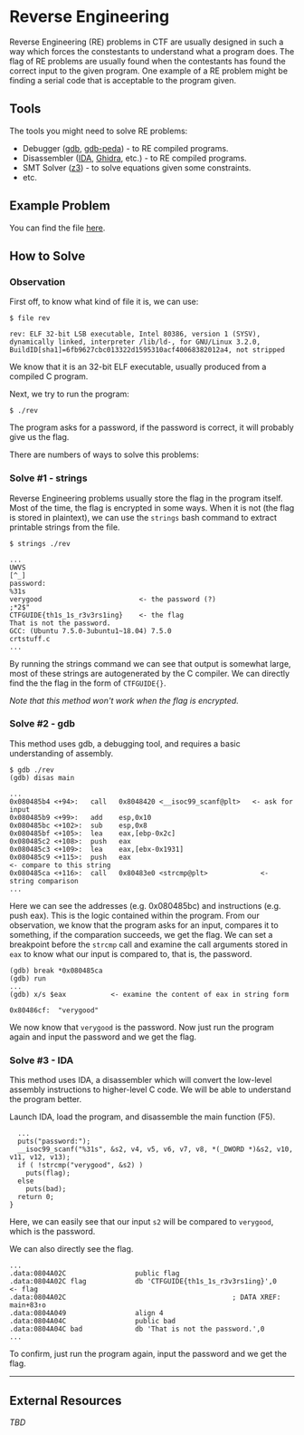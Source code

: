 # Reverse Engineering
Reverse Engineering (RE) problems in CTF are usually designed in such a way which forces the constestants to understand what a program does. The flag of RE problems are usually found when the contestants has found the correct input to the given program. One example of a RE problem might be finding a serial code that is acceptable to the program given.

## Tools
The tools you might need to solve RE problems:
- Debugger ([gdb](http://www.gdbtutorial.com/tutorial/how-install-gdb), [gdb-peda](https://github.com/longld/peda)) - to RE compiled programs.
- Disassembler ([IDA](https://www.hex-rays.com/products/ida/), [Ghidra](https://ghidra-sre.org/), etc.) - to RE compiled programs.
- SMT Solver ([z3](https://github.com/Z3Prover/z3)) - to solve equations given some constraints.
- etc.

## Example Problem
You can find the file [here](./example/rev).

## How to Solve

### Observation

First off, to know what kind of file it is, we can use:
```
$ file rev
```
```
rev: ELF 32-bit LSB executable, Intel 80386, version 1 (SYSV), dynamically linked, interpreter /lib/ld-, for GNU/Linux 3.2.0, BuildID[sha1]=6fb9627cbc013322d1595310acf40068382012a4, not stripped
```

We know that it is an 32-bit ELF executable, usually produced from a compiled C program.

Next, we try to run the program:
```
$ ./rev
```
The program asks for a password, if the password is correct, it will probably give us the flag.

There are numbers of ways to solve this problems:

### Solve #1 - strings

Reverse Engineering problems usually store the flag in the program itself. Most of the time, the flag is encrypted in some ways. When it is not (the flag is stored in plaintext), we can use the `strings` bash command to extract printable strings from the file.
```
$ strings ./rev
```
```
...
UWVS
[^_]
password:
%31s
verygood                        <- the password (?)
;*2$"
CTFGUIDE{th1s_1s_r3v3rs1ing}    <- the flag
That is not the password.
GCC: (Ubuntu 7.5.0-3ubuntu1~18.04) 7.5.0
crtstuff.c
...
```
By running the strings command we can see that output is somewhat large, most of these strings are autogenerated by the C compiler. We can directly find the the flag in the form of `CTFGUIDE{}`.

*Note that this method won't work when the flag is encrypted.*

### Solve #2 - gdb

This method uses gdb, a debugging tool, and requires a basic understanding of assembly.
```
$ gdb ./rev
(gdb) disas main
```
```
...
0x080485b4 <+94>:	call   0x8048420 <__isoc99_scanf@plt>   <- ask for input
0x080485b9 <+99>:	add    esp,0x10
0x080485bc <+102>:	sub    esp,0x8
0x080485bf <+105>:	lea    eax,[ebp-0x2c]
0x080485c2 <+108>:	push   eax
0x080485c3 <+109>:	lea    eax,[ebx-0x1931]
0x080485c9 <+115>:	push   eax 								            <- compare to this string
0x080485ca <+116>:	call   0x80483e0 <strcmp@plt> 			  <- string comparison
...
```
Here we can see the addresses (e.g. 0x080485bc) and instructions (e.g. push eax). This is the logic contained within the program. From our observation, we know that the program asks for an input, compares it to something, if the comparation succeeds, we get the flag. We can set a breakpoint before the `strcmp`	call and examine the call arguments stored in `eax` to know what our input is compared to, that is, the password.
```
(gdb) break *0x080485ca
(gdb) run
...
(gdb) x/s $eax 			 <- examine the content of eax in string form
```
```
0x80486cf:	"verygood"
```
We now know that `verygood` is the password. Now just run the program again and input the password and we get the flag.

### Solve #3 - IDA

This method uses IDA, a disassembler which will convert the low-level assembly instructions to higher-level C code. We will be able to understand the program better.

Launch IDA, load the program, and disassemble the main function (F5).
```
  ...
  puts("password:");
  __isoc99_scanf("%31s", &s2, v4, v5, v6, v7, v8, *(_DWORD *)&s2, v10, v11, v12, v13);
  if ( !strcmp("verygood", &s2) )
    puts(flag);
  else
    puts(bad);
  return 0;
}
```
Here, we can easily see that our input `s2` will be compared to `verygood`, which is the password.

We can also directly see the flag.
```
...
.data:0804A02C                 public flag
.data:0804A02C flag            db 'CTFGUIDE{th1s_1s_r3v3rs1ing}',0 					<- flag
.data:0804A02C                                         ; DATA XREF: main+83↑o
.data:0804A049                 align 4
.data:0804A04C                 public bad
.data:0804A04C bad             db 'That is not the password.',0
...
```

To confirm, just run the program again, input the password and we get the flag.


---

## External Resources
*TBD*
